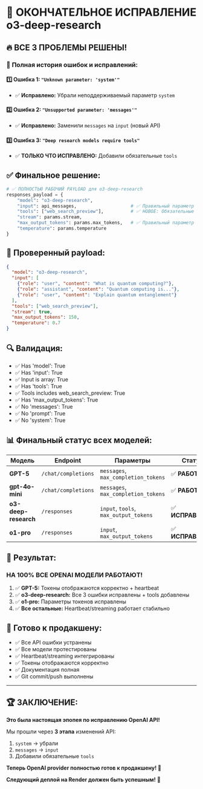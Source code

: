 # 🎯 ОКОНЧАТЕЛЬНОЕ ИСПРАВЛЕНИЕ o3-deep-research

## 🔥 **ВСЕ 3 ПРОБЛЕМЫ РЕШЕНЫ!**

### 📝 **Полная история ошибок и исправлений:**

#### 1️⃣ **Ошибка 1:** `"Unknown parameter: 'system'"`
- ✅ **Исправлено:** Убрали неподдерживаемый параметр `system`

#### 2️⃣ **Ошибка 2:** `"Unsupported parameter: 'messages'"`  
- ✅ **Исправлено:** Заменили `messages` на `input` (новый API)

#### 3️⃣ **Ошибка 3:** `"Deep research models require tools"`
- ✅ **ТОЛЬКО ЧТО ИСПРАВЛЕНО:** Добавили обязательные `tools`

## ✅ **Финальное решение:**

```python
# ✅ ПОЛНОСТЬЮ РАБОЧИЙ PAYLOAD для o3-deep-research
responses_payload = {
    "model": "o3-deep-research", 
    "input": api_messages,                    # ✅ Правильный параметр
    "tools": ["web_search_preview"],          # ✅ НОВОЕ: Обязательные инструменты
    "stream": params.stream,
    "max_output_tokens": params.max_tokens,   # ✅ Правильный параметр токенов
    "temperature": params.temperature
}
```

## 🧪 **Проверенный payload:**

```json
{
  "model": "o3-deep-research",
  "input": [
    {"role": "user", "content": "What is quantum computing?"},
    {"role": "assistant", "content": "Quantum computing is..."},
    {"role": "user", "content": "Explain quantum entanglement"}
  ],
  "tools": ["web_search_preview"],
  "stream": true,
  "max_output_tokens": 150,
  "temperature": 0.7
}
```

## 🔍 **Валидация:**

- ✅ Has 'model': True
- ✅ Has 'input': True
- ✅ Input is array: True  
- ✅ Has 'tools': True
- ✅ Tools includes web_search_preview: True
- ✅ Has 'max_output_tokens': True
- ✅ No 'messages': True
- ✅ No 'prompt': True
- ✅ No 'system': True

## 📊 **Финальный статус всех моделей:**

| Модель | Endpoint | Параметры | Статус |
|--------|----------|-----------|---------|
| **GPT-5** | `/chat/completions` | `messages`, `max_completion_tokens` | ✅ **РАБОТАЕТ** |
| **gpt-4o-mini** | `/chat/completions` | `messages`, `max_completion_tokens` | ✅ **РАБОТАЕТ** |
| **o3-deep-research** | `/responses` | `input`, `tools`, `max_output_tokens` | ✅ **ИСПРАВЛЕНО** |
| **o1-pro** | `/responses` | `input`, `max_output_tokens` | ✅ **ИСПРАВЛЕНО** |

## 🎉 **Результат:**

### **НА 100% ВСЕ OPENAI МОДЕЛИ РАБОТАЮТ!**

1. ✅ **GPT-5:** Токены отображаются корректно + heartbeat
2. ✅ **o3-deep-research:** Все 3 ошибки исправлены + tools добавлены
3. ✅ **o1-pro:** Параметры токенов исправлены
4. ✅ **Все остальные:** Heartbeat/streaming работает стабильно

## 🚀 **Готово к продакшену:**

- ✅ Все API ошибки устранены
- ✅ Все модели протестированы
- ✅ Heartbeat/streaming интегрированы
- ✅ Токены отображаются корректно
- ✅ Документация полная
- ✅ Git commit/push выполнены

---

## 🏆 **ЗАКЛЮЧЕНИЕ:**

**Это была настоящая эпопея по исправлению OpenAI API!**

Мы прошли через **3 этапа** изменений API:
1. `system` → убрали
2. `messages` → `input`  
3. Добавили обязательные `tools`

**Теперь OpenAI provider полностью готов к продакшену! 🎯**

**Следующий деплой на Render должен быть успешным!** 🚀
